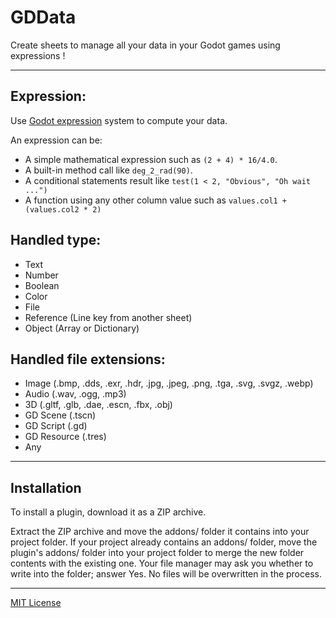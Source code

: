 # GDData

Create sheets to manage all your data in your Godot games using expressions !

---

## Expression:
Use [Godot expression](https://docs.godotengine.org/en/stable/tutorials/scripting/evaluating_expressions.html) system to compute your data.

An expression can be:
- A simple mathematical expression such as ```(2 + 4) * 16/4.0```.
- A built-in method call like ```deg_2_rad(90)```.
- A conditional statements result like ```test(1 < 2, "Obvious", "Oh wait ...")```
- A function using any other column value such as ```values.col1 + (values.col2 * 2)```

## Handled type:
- Text
- Number
- Boolean
- Color
- File
- Reference (Line key from another sheet)
- Object (Array or Dictionary)

## Handled file extensions:
- Image (.bmp, .dds, .exr, .hdr, .jpg, .jpeg, .png, .tga, .svg, .svgz, .webp)
- Audio (.wav, .ogg, .mp3)
- 3D (.gltf, .glb, .dae, .escn, .fbx, .obj)
- GD Scene (.tscn)
- GD Script (.gd)
- GD Resource (.tres)
- Any

---

## Installation

To install a plugin, download it as a ZIP archive.

Extract the ZIP archive and move the addons/ folder it contains into your project folder. If your project already contains an addons/ folder, move the plugin's addons/ folder into your project folder to merge the new folder contents with the existing one. Your file manager may ask you whether to write into the folder; answer Yes. No files will be overwritten in the process.

---

[MIT License](https://github.com/wod-rsarrazin/gd-data/blob/main/LICENSE)
